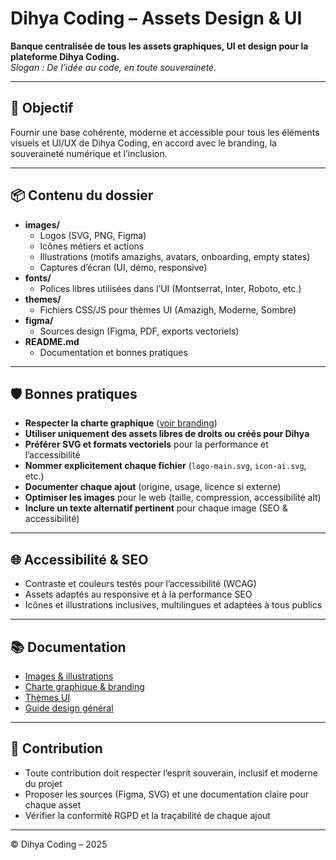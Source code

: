 # Dihya Coding – Assets Design & UI

**Banque centralisée de tous les assets graphiques, UI et design pour la plateforme Dihya Coding.**  
_Slogan : De l’idée au code, en toute souveraineté._

---

## 🎯 Objectif

Fournir une base cohérente, moderne et accessible pour tous les éléments visuels et UI/UX de Dihya Coding, en accord avec le branding, la souveraineté numérique et l’inclusion.

---

## 📦 Contenu du dossier

- **images/**  
  - Logos (SVG, PNG, Figma)  
  - Icônes métiers et actions  
  - Illustrations (motifs amazighs, avatars, onboarding, empty states)
  - Captures d’écran (UI, démo, responsive)
- **fonts/**  
  - Polices libres utilisées dans l’UI (Montserrat, Inter, Roboto, etc.)
- **themes/**  
  - Fichiers CSS/JS pour thèmes UI (Amazigh, Moderne, Sombre)
- **figma/**  
  - Sources design (Figma, PDF, exports vectoriels)
- **README.md**  
  - Documentation et bonnes pratiques

---

## 🛡️ Bonnes pratiques

- **Respecter la charte graphique** ([voir branding](../../branding/README.md))
- **Utiliser uniquement des assets libres de droits ou créés pour Dihya**
- **Préférer SVG et formats vectoriels** pour la performance et l’accessibilité
- **Nommer explicitement chaque fichier** (`logo-main.svg`, `icon-ai.svg`, etc.)
- **Documenter chaque ajout** (origine, usage, licence si externe)
- **Optimiser les images** pour le web (taille, compression, accessibilité alt)
- **Inclure un texte alternatif pertinent** pour chaque image (SEO & accessibilité)

---

## 🌐 Accessibilité & SEO

- Contraste et couleurs testés pour l’accessibilité (WCAG)
- Assets adaptés au responsive et à la performance SEO
- Icônes et illustrations inclusives, multilingues et adaptées à tous publics

---

## 📚 Documentation

- [Images & illustrations](./images/README.md)
- [Charte graphique & branding](../../branding/README.md)
- [Thèmes UI](../../../frontend/src/branding/themes/README.md)
- [Guide design général](../README.md)

---

## 🤝 Contribution

- Toute contribution doit respecter l’esprit souverain, inclusif et moderne du projet
- Proposer les sources (Figma, SVG) et une documentation claire pour chaque asset
- Vérifier la conformité RGPD et la traçabilité de chaque ajout

---

© Dihya Coding – 2025